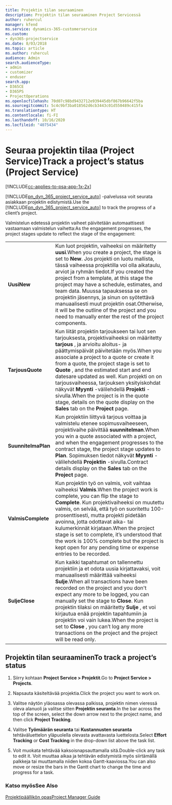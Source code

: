```yaml
---
title: Projektin tilan seuraaminen
description: Projektin tilan seuraaminen Project Servicessä
author: ruhercul
manager: kfend
ms.service: dynamics-365-customerservice
ms.custom:
- dyn365-projectservice
ms.date: 8/03/2018
ms.topic: article
ms.author: ruhercul
audience: Admin
search.audienceType:
- admin
- customizer
- enduser
search.app:
- D365CE
- D365PS
- ProjectOperations
ms.openlocfilehash: 70d07c98bd9432712e939445dbf867b96642f5ba
ms.sourcegitcommit: 5c4c9bf3ba018562d6cb3443c01d550489c415fa
ms.translationtype: HT
ms.contentlocale: fi-FI
ms.lasthandoff: 10/16/2020
ms.locfileid: "4075434"
---
```

# <a name="track-a-projects-status-project-service"></a><span data-ttu-id="0ff1f-103">Seuraa projektin tilaa (Project Service)</span><span class="sxs-lookup"><span data-stu-id="0ff1f-103">Track a project’s status (Project Service)</span></span>

[!INCLUDE[cc-applies-to-psa-app-1x-2x](../includes/cc-applies-to-psa-app-1x-2x.md)]

<span data-ttu-id="0ff1f-104">[!INCLUDE[pn_dyn_365_project_service_auto](../includes/pn-dyn-365-project-service-auto.md)] -palvelussa voit seurata asiakkaan projektin edistymistä.</span><span class="sxs-lookup"><span data-stu-id="0ff1f-104">Use the [!INCLUDE[pn_dyn_365_project_service_auto](../includes/pn-dyn-365-project-service-auto.md)] to track the progress of a client’s project.</span></span>  

<span data-ttu-id="0ff1f-105">Valmistelun edetessä projektin vaiheet päivitetään automaattisesti vastaamaan valmistelun vaihetta:</span><span class="sxs-lookup"><span data-stu-id="0ff1f-105">As the engagement progresses, the project stages update to reflect the stage of the engagement:</span></span>  


|              |                                                                                                                                                                                                                                                                                                  |
|--------------|--------------------------------------------------------------------------------------------------------------------------------------------------------------------------------------------------------------------------------------------------------------------------------------------------|
|   <span data-ttu-id="0ff1f-106">**Uusi**</span><span class="sxs-lookup"><span data-stu-id="0ff1f-106">**New**</span></span>    | <span data-ttu-id="0ff1f-107">Kun luot projektin, vaiheeksi on määritetty **uusi**.</span><span class="sxs-lookup"><span data-stu-id="0ff1f-107">When you create a project, the stage is set to **New**.</span></span> <span data-ttu-id="0ff1f-108">Jos projekti on luotu mallista, tässä vaiheessa projektilla voi olla aikataulu, arviot ja ryhmän tiedot.</span><span class="sxs-lookup"><span data-stu-id="0ff1f-108">If you created the project from a template, at this stage the project may have a schedule, estimates, and team data.</span></span> <span data-ttu-id="0ff1f-109">Muussa tapauksessa se on projektin jäsennys, ja sinun on syötettävä manuaalisesti muut projektin osat.</span><span class="sxs-lookup"><span data-stu-id="0ff1f-109">Otherwise, it will be the outline of the project and you need to manually enter the rest of the project components.</span></span> |
|  <span data-ttu-id="0ff1f-110">**Tarjous**</span><span class="sxs-lookup"><span data-stu-id="0ff1f-110">**Quote**</span></span>   |      <span data-ttu-id="0ff1f-111">Kun liität projektin tarjoukseen tai luot sen tarjouksesta, projektivaiheeksi on määritetty **tarjous** , ja arvioitu aloitus- ja päättymispäivät päivitetään myös.</span><span class="sxs-lookup"><span data-stu-id="0ff1f-111">When you associate a project to a quote or create it from a quote, the project stage is set to **Quote** , and the estimated start and end datesare updated as well.</span></span> <span data-ttu-id="0ff1f-112">Kun projekti on on tarjousvaiheessa, tarjouksen yksityiskohdat näkyvät **Myynti** -välilehdellä **Projekti** -sivulla.</span><span class="sxs-lookup"><span data-stu-id="0ff1f-112">When the project is in the quote stage, details on the quote display on the **Sales** tab on the **Project** page.</span></span>      |
|   <span data-ttu-id="0ff1f-113">**Suunnitelma**</span><span class="sxs-lookup"><span data-stu-id="0ff1f-113">**Plan**</span></span>   |                                     <span data-ttu-id="0ff1f-114">Kun projektiin liittyvä tarjous voittaa ja valmistelu etenee sopimusvaiheeseen, projektivaihe päivittää **suunnitelman**.</span><span class="sxs-lookup"><span data-stu-id="0ff1f-114">When you win a quote associated with a project, and when the engagement progresses to the contract stage, the project stage updates to **Plan**.</span></span> <span data-ttu-id="0ff1f-115">Sopimuksen tiedot näkyvät **Myynti** -välilehdellä **Projektin** -sivulla.</span><span class="sxs-lookup"><span data-stu-id="0ff1f-115">Contract details display on the **Sales** tab on the **Project** page.</span></span>                                      |
| <span data-ttu-id="0ff1f-116">**Valmis**</span><span class="sxs-lookup"><span data-stu-id="0ff1f-116">**Complete**</span></span> |                    <span data-ttu-id="0ff1f-117">Kun projektin työ on valmis, voit vaihtaa vaiheeksi **Valmis**.</span><span class="sxs-lookup"><span data-stu-id="0ff1f-117">When the project work is complete, you can flip the stage to **Complete**.</span></span> <span data-ttu-id="0ff1f-118">Kun projektivaiheeksi on muutettu valmis, on selvää, että työ on suoritettu 100-prosenttisesti, mutta projekti pidetään avoinna, jotta odottavat aika- tai kulumerkinnät kirjataan.</span><span class="sxs-lookup"><span data-stu-id="0ff1f-118">When the project stage is set to complete, it’s understood that the work is 100% complete but the project is kept open for any pending time or expense entries to be recorded.</span></span>                     |
|  <span data-ttu-id="0ff1f-119">**Sulje**</span><span class="sxs-lookup"><span data-stu-id="0ff1f-119">**Close**</span></span>   |           <span data-ttu-id="0ff1f-120">Kun kaikki tapahtumat on tallennettu projektiin ja et odota uusia kirjattavaksi, voit manuaalisesti määrittää vaiheeksi **Sulje**.</span><span class="sxs-lookup"><span data-stu-id="0ff1f-120">When all transactions have been recorded on the project and you don't expect any more to be logged, you can manually set the stage to **Close**.</span></span> <span data-ttu-id="0ff1f-121">Kun projektin tilaksi on määritetty **Sulje** , et voi kirjautua enää projektin tapahtumiin ja projektin voi vain lukea.</span><span class="sxs-lookup"><span data-stu-id="0ff1f-121">When the project is set to **Close** , you can’t log any more transactions on the project and the project will be read only.</span></span>           |

## <a name="to-track-a-projects-status"></a><span data-ttu-id="0ff1f-122">Projektin tilan seuraaminen</span><span class="sxs-lookup"><span data-stu-id="0ff1f-122">To track a project’s status</span></span>  

1.  <span data-ttu-id="0ff1f-123">Siirry kohtaan **Project Service > Projektit**.</span><span class="sxs-lookup"><span data-stu-id="0ff1f-123">Go to **Project Service > Projects**.</span></span>  

2.  <span data-ttu-id="0ff1f-124">Napsauta käsiteltävää projektia.</span><span class="sxs-lookup"><span data-stu-id="0ff1f-124">Click the project you want to work on.</span></span>  

3.  <span data-ttu-id="0ff1f-125">Valitse näytön yläosassa olevassa palkissa, projektin nimen vieressä oleva alanuoli ja valitse sitten **Projektin seuranta**.</span><span class="sxs-lookup"><span data-stu-id="0ff1f-125">In the bar across the top of the screen, select the down arrow next to the project name, and then click **Project Tracking**.</span></span>  

4.  <span data-ttu-id="0ff1f-126">Valitse **Työmäärän seuranta** tai **Kustannusten seuranta** tehtäväluettelon yläpuolella olevasta avattavasta luettelosta.</span><span class="sxs-lookup"><span data-stu-id="0ff1f-126">Select **Effort Tracking** or **Cost Tracking** in the drop-down list above the task list.</span></span>  

5.  <span data-ttu-id="0ff1f-127">Voit muokata tehtävää kaksoisnapsauttamalla sitä.</span><span class="sxs-lookup"><span data-stu-id="0ff1f-127">Double-click any task to edit it.</span></span> <span data-ttu-id="0ff1f-128">Voit muuttaa aikaa ja tehtävän edistymistä myös siirtämällä palkkeja tai muuttamalla niiden kokoa Gantt-kaaviossa.</span><span class="sxs-lookup"><span data-stu-id="0ff1f-128">You can also move or resize the bars in the Gantt chart to change the time and progress for a task.</span></span>  

### <a name="see-also"></a><span data-ttu-id="0ff1f-129">Katso myös</span><span class="sxs-lookup"><span data-stu-id="0ff1f-129">See Also</span></span>  
 [<span data-ttu-id="0ff1f-130">Projektipäällikön opas</span><span class="sxs-lookup"><span data-stu-id="0ff1f-130">Project Manager Guide</span></span>](../psa/project-manager-guide.md)
